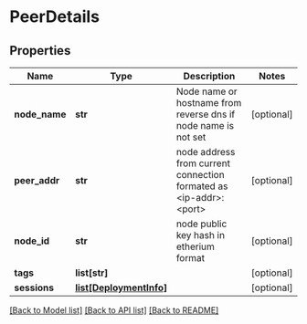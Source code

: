 # PeerDetails

## Properties
Name | Type | Description | Notes
------------ | ------------- | ------------- | -------------
**node_name** | **str** | Node name or hostname from reverse dns if node name is not set | [optional] 
**peer_addr** | **str** | node address from current connection formated as &lt;ip-addr&gt;:&lt;port&gt; | [optional] 
**node_id** | **str** | node public key hash in etherium format | [optional] 
**tags** | **list[str]** |  | [optional] 
**sessions** | [**list[DeploymentInfo]**](DeploymentInfo.md) |  | [optional] 

[[Back to Model list]](../README.md#documentation-for-models) [[Back to API list]](../README.md#documentation-for-api-endpoints) [[Back to README]](../README.md)


